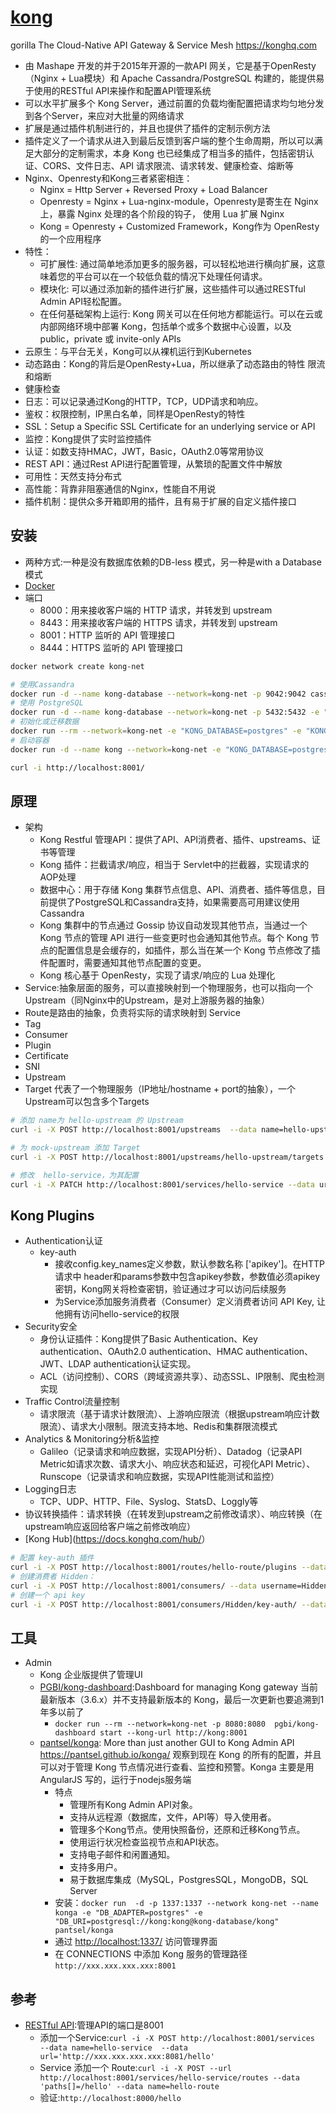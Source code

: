 # [kong](https://github.com/Kong/kong)

gorilla The Cloud-Native API Gateway & Service Mesh <https://konghq.com>

* 由 Mashape 开发的并于2015年开源的一款API 网关，它是基于OpenResty（Nginx + Lua模块）和 Apache Cassandra/PostgreSQL 构建的，能提供易于使用的RESTful API来操作和配置API管理系统
* 可以水平扩展多个 Kong Server，通过前置的负载均衡配置把请求均匀地分发到各个Server，来应对大批量的网络请求
* 扩展是通过插件机制进行的，并且也提供了插件的定制示例方法
* 插件定义了一个请求从进入到最后反馈到客户端的整个生命周期，所以可以满足大部分的定制需求，本身 Kong 也已经集成了相当多的插件，包括密钥认证、CORS、文件日志、API 请求限流、请求转发、健康检查、熔断等
* Nginx、Openresty和Kong三者紧密相连：
  - Nginx = Http Server + Reversed Proxy + Load Balancer
  - Openresty = Nginx + Lua-nginx-module，Openresty是寄生在 Nginx 上，暴露 Nginx 处理的各个阶段的钩子， 使用 Lua 扩展 Nginx
  - Kong = Openresty + Customized Framework，Kong作为 OpenResty 的一个应用程序
* 特性：
  - 可扩展性: 通过简单地添加更多的服务器，可以轻松地进行横向扩展，这意味着您的平台可以在一个较低负载的情况下处理任何请求。
  - 模块化: 可以通过添加新的插件进行扩展，这些插件可以通过RESTful Admin API轻松配置。
  - 在任何基础架构上运行: Kong 网关可以在任何地方都能运行。可以在云或内部网络环境中部署 Kong，包括单个或多个数据中心设置，以及 public，private 或 invite-only APIs
* 云原生：与平台无关，Kong可以从裸机运行到Kubernetes
* 动态路由：Kong的背后是OpenResty+Lua，所以继承了动态路由的特性 限流和熔断
* 健康检查
* 日志：可以记录通过Kong的HTTP，TCP，UDP请求和响应。
* 鉴权：权限控制，IP黑白名单，同样是OpenResty的特性
* SSL：Setup a Specific SSL Certificate for an underlying service or API
* 监控：Kong提供了实时监控插件
* 认证：如数支持HMAC，JWT，Basic，OAuth2.0等常用协议
* REST API：通过Rest API进行配置管理，从繁琐的配置文件中解放
* 可用性：天然支持分布式
* 高性能：背靠非阻塞通信的Nginx，性能自不用说
* 插件机制：提供众多开箱即用的插件，且有易于扩展的自定义插件接口

## 安装

* 两种方式:一种是没有数据库依赖的DB-less 模式，另一种是with a Database 模式
* [Docker](https://docs.konghq.com/install/docker/)
* 端口
  - 8000：用来接收客户端的 HTTP 请求，并转发到 upstream
  - 8443：用来接收客户端的 HTTPS 请求，并转发到 upstream
  - 8001：HTTP 监听的 API 管理接口
  - 8444：HTTPS 监听的 API 管理接口

```sh
docker network create kong-net

# 使用Cassandra
docker run -d --name kong-database --network=kong-net -p 9042:9042 cassandra:3
# 使用 PostgreSQL
docker run -d --name kong-database --network=kong-net -p 5432:5432 -e "POSTGRES_USER=kong" -e "POSTGRES_DB=kong" -e "POSTGRES_PASSWORD=kong" postgres:9.6
# 初始化或迁移数据
docker run --rm --network=kong-net -e "KONG_DATABASE=postgres" -e "KONG_PG_HOST=kong-database" -e "KONG_PG_PASSWORD=kong" -e "KONG_CASSANDRA_CONTACT_POINTS=kong-database" kong:1.5.1 kong migrations bootstrap
# 启动容器
docker run -d --name kong --network=kong-net -e "KONG_DATABASE=postgres" -e "KONG_PG_HOST=kong-database" -e "KONG_PG_PASSWORD=kong" -e "KONG_CASSANDRA_CONTACT_POINTS=kong-database" -e "KONG_PROXY_ACCESS_LOG=/dev/stdout" -e "KONG_ADMIN_ACCESS_LOG=/dev/stdout" -e "KONG_PROXY_ERROR_LOG=/dev/stderr" -e "KONG_ADMIN_ERROR_LOG=/dev/stderr" -e "KONG_ADMIN_LISTEN=0.0.0.0:8001, 0.0.0.0:8444 ssl" -p 8000:8000 -p 8443:8443 -p 8001:8001 -p 8444:8444 kong:1.5.1

curl -i http://localhost:8001/
```

## 原理

* 架构
  - Kong Restful 管理API：提供了API、API消费者、插件、upstreams、证书等管理
  - Kong 插件：拦截请求/响应，相当于 Servlet中的拦截器，实现请求的AOP处理
  - 数据中心：用于存储 Kong 集群节点信息、API、消费者、插件等信息，目前提供了PostgreSQL和Cassandra支持，如果需要高可用建议使用Cassandra
  - Kong 集群中的节点通过 Gossip 协议自动发现其他节点，当通过一个 Kong 节点的管理 API 进行一些变更时也会通知其他节点。每个 Kong 节点的配置信息是会缓存的，如插件，那么当在某一个 Kong 节点修改了插件配置时，需要通知其他节点配置的变更。
  - Kong 核心基于 OpenResty，实现了请求/响应的 Lua 处理化
* Service:抽象层面的服务，可以直接映射到一个物理服务，也可以指向一个Upstream（同Nginx中的Upstream，是对上游服务器的抽象）
* Route是路由的抽象，负责将实际的请求映射到 Service
* Tag
* Consumer
* Plugin
* Certificate
* SNI
* Upstream
* Target 代表了一个物理服务（IP地址/hostname + port的抽象），一个Upstream可以包含多个Targets

```sh
# 添加 name为 hello-upstream 的 Upstream
curl -i -X POST http://localhost:8001/upstreams  --data name=hello-upstream

# 为 mock-upstream 添加 Target
curl -i -X POST http://localhost:8001/upstreams/hello-upstream/targets --data target="xxx.xxx.xxx.xxx:8081"

# 修改  hello-service，为其配置
curl -i -X PATCH http://localhost:8001/services/hello-service --data url='http://hello-upstream/hello'
```

## Kong Plugins

* Authentication认证
  - key-auth
    + 接收config.key_names定义参数，默认参数名称 ['apikey']。在HTTP请求中 header和params参数中包含apikey参数，参数值必须apikey密钥，Kong网关将检查密钥，验证通过才可以访问后续服务
    + 为Service添加服务消费者（Consumer）定义消费者访问 API Key, 让他拥有访问hello-service的权限
* Security安全
  - 身份认证插件：Kong提供了Basic Authentication、Key authentication、OAuth2.0 authentication、HMAC authentication、JWT、LDAP authentication认证实现。
  - ACL（访问控制）、CORS（跨域资源共享）、动态SSL、IP限制、爬虫检测实现
* Traffic Control流量控制
  - 请求限流（基于请求计数限流）、上游响应限流（根据upstream响应计数限流）、请求大小限制。限流支持本地、Redis和集群限流模式
* Analytics & Monitoring分析&监控
  - Galileo（记录请求和响应数据，实现API分析）、Datadog（记录API Metric如请求次数、请求大小、响应状态和延迟，可视化API Metric）、Runscope（记录请求和响应数据，实现API性能测试和监控）
* Logging日志
  - TCP、UDP、HTTP、File、Syslog、StatsD、Loggly等
* 协议转换插件：请求转换（在转发到upstream之前修改请求）、响应转换（在upstream响应返回给客户端之前修改响应）
* [Kong Hub](<https://docs.konghq.com/hub/>）

```sh
# 配置 key-auth 插件
curl -i -X POST http://localhost:8001/routes/hello-route/plugins --data name=key-auth
# 创建消费者 Hidden：
curl -i -X POST http://localhost:8001/consumers/ --data username=Hidden
# 创建一个 api key
curl -i -X POST http://localhost:8001/consumers/Hidden/key-auth/ --data key=ENTER_KEY_HERE
```

## 工具

* Admin
  - Kong 企业版提供了管理UI
  - [PGBI/kong-dashboard](https://github.com/PGBI/kong-dashboard):Dashboard for managing Kong gateway 当前最新版本（3.6.x）并不支持最新版本的 Kong，最后一次更新也要追溯到1年多以前了
    + `docker run --rm --network=kong-net -p 8080:8080  pgbi/kong-dashboard start --kong-url http://kong:8001`
  - [pantsel/konga](https://github.com/pantsel/konga): More than just another GUI to Kong Admin API <https://pantsel.github.io/konga/> 观察到现在 Kong 的所有的配置，并且可以对于管理 Kong 节点情况进行查看、监控和预警。Konga 主要是用 AngularJS 写的，运行于nodejs服务端
    + 特点
      * 管理所有Kong Admin API对象。
      * 支持从远程源（数据库，文件，API等）导入使用者。
      * 管理多个Kong节点。使用快照备份，还原和迁移Kong节点。
      * 使用运行状况检查监视节点和API状态。
      * 支持电子邮件和闲置通知。
      * 支持多用户。
      * 易于数据库集成（MySQL，PostgresSQL，MongoDB，SQL Server
    + 安装：`docker run  -d -p 1337:1337 --network kong-net --name konga -e "DB_ADAPTER=postgres" -e "DB_URI=postgresql://kong:kong@kong-database/kong" pantsel/konga`
    + 通过 <http://localhost:1337/> 访问管理界面
    + 在 CONNECTIONS 中添加 Kong 服务的管理路径 `http://xxx.xxx.xxx.xxx:8001`

## 参考

* [RESTful API](https://docs.konghq.com/2.0.x/admin-api/):管理API的端口是8001
  - 添加一个Service:`curl -i -X POST http://localhost:8001/services  --data name=hello-service  --data url='http://xxx.xxx.xxx.xxx:8081/hello'`
  - Service 添加一个 Route:`curl -i -X POST --url http://localhost:8001/services/hello-service/routes --data 'paths[]=/hello' --data name=hello-route`
  - 验证:`http://localhost:8000/hello`
